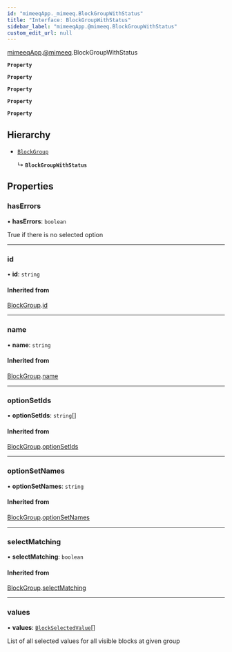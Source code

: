 ```yaml
---
id: "mimeeqApp._mimeeq.BlockGroupWithStatus"
title: "Interface: BlockGroupWithStatus"
sidebar_label: "mimeeqApp.@mimeeq.BlockGroupWithStatus"
custom_edit_url: null
---
```


[mimeeqApp](../modules/mimeeqApp.md).[@mimeeq](../namespaces/mimeeqApp._mimeeq.md).BlockGroupWithStatus

**`Property`**

**`Property`**

**`Property`**

**`Property`**

**`Property`**

## Hierarchy

- [`BlockGroup`](mimeeqApp._mimeeq.BlockGroup.md)

  ↳ **`BlockGroupWithStatus`**

## Properties

### hasErrors

• **hasErrors**: `boolean`

True if there is no selected option

___

### id

• **id**: `string`

#### Inherited from

[BlockGroup](mimeeqApp._mimeeq.BlockGroup.md).[id](mimeeqApp._mimeeq.BlockGroup.md#id)

___

### name

• **name**: `string`

#### Inherited from

[BlockGroup](mimeeqApp._mimeeq.BlockGroup.md).[name](mimeeqApp._mimeeq.BlockGroup.md#name)

___

### optionSetIds

• **optionSetIds**: `string`[]

#### Inherited from

[BlockGroup](mimeeqApp._mimeeq.BlockGroup.md).[optionSetIds](mimeeqApp._mimeeq.BlockGroup.md#optionsetids)

___

### optionSetNames

• **optionSetNames**: `string`

#### Inherited from

[BlockGroup](mimeeqApp._mimeeq.BlockGroup.md).[optionSetNames](mimeeqApp._mimeeq.BlockGroup.md#optionsetnames)

___

### selectMatching

• **selectMatching**: `boolean`

#### Inherited from

[BlockGroup](mimeeqApp._mimeeq.BlockGroup.md).[selectMatching](mimeeqApp._mimeeq.BlockGroup.md#selectmatching)

___

### values

• **values**: [`BlockSelectedValue`](mimeeqApp._mimeeq.BlockSelectedValue.md)[]

List of all selected values for all visible blocks at given group
